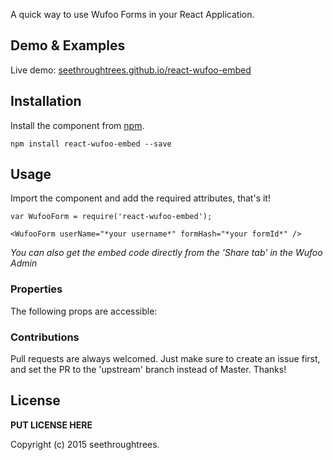 A quick way to use Wufoo Forms in your React Application.

## Demo & Examples

Live demo: [seethroughtrees.github.io/react-wufoo-embed](http://seethroughtrees.github.io/react-wufoo-embed/)

## Installation

Install the component from [npm](#).

```
npm install react-wufoo-embed --save
```

## Usage

Import the component and add the required attributes, that's it!  

```
var WufooForm = require('react-wufoo-embed');

<WufooForm userName="*your username*" formHash="*your formId*" />
```

*You can also get the embed code directly from the 'Share tab' in the Wufoo Admin*

### Properties

The following props are accessible:

### Contributions

Pull requests are always welcomed.  Just make sure to create an issue first, and set the PR to the 'upstream' branch instead of Master.  Thanks!

## License

__PUT LICENSE HERE__

Copyright (c) 2015 seethroughtrees.

